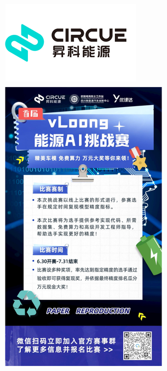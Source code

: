 ![20220628-165742](https://github.com/thinkenergy/vloong-nature-energy/blob/master/static/20220628-165742.png)

![20220628-165846](https://github.com/thinkenergy/vloong-nature-energy/blob/master/static/20220628-165846.jpg)